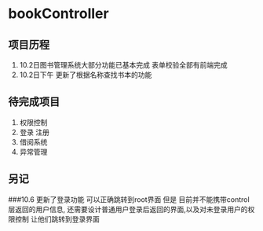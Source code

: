 # bookController
## 项目历程
1. 10.2日图书管理系统大部分功能已基本完成  表单校验全部有前端完成 
2. 10.2日下午 更新了根据名称查找书本的功能

## 待完成项目

1. 权限控制
2. 登录 注册
3. 借阅系统
4. 异常管理
 
## 另记
###10.6 
更新了登录功能 可以正确跳转到root界面 但是 目前并不能携带control层返回的用户信息, 还需要设计普通用户登录后返回的界面,以及对未登录用户的权限控制 让他们跳转到登录界面
